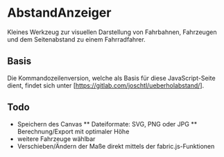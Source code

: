 # AbstandAnzeiger

Kleines Werkzeug zur visuellen Darstellung von Fahrbahnen, Fahrzeugen und dem Seitenabstand zu einem Fahrradfahrer.

## Basis

Die Kommandozeilenversion, welche als Basis für diese JavaScript-Seite dient, findet sich unter [https://gitlab.com/joschtl/ueberholabstand/].



## Todo
* Speichern des Canvas 
** Dateiformate: SVG, PNG oder JPG
** Berechnung/Export mit optimaler Höhe
* weitere Fahrzeuge wählbar
* Verschieben/Ändern der Maße direkt mittels der fabric.js-Funktionen 
